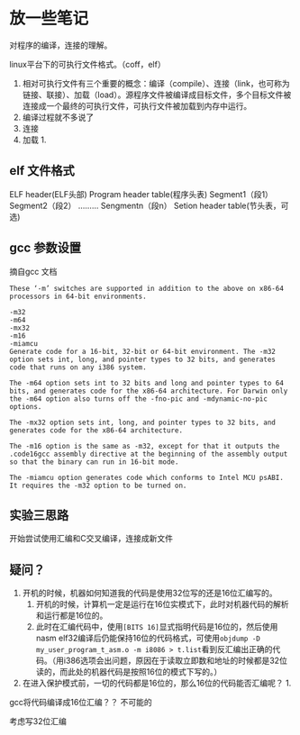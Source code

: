 # 放一些笔记

对程序的编译，连接的理解。

linux平台下的可执行文件格式。（coff，elf）

1. 相对可执行文件有三个重要的概念：编译（compile）、连接（link，也可称为链接、联接）、加载（load）。源程序文件被编译成目标文件，多个目标文件被连接成一个最终的可执行文件，可执行文件被加载到内存中运行。
1. 编译过程就不多说了
1. 连接
1. 加载
    1. 


## elf 文件格式

ELF header(ELF头部)
Program header table(程序头表)
Segment1（段1）
Segment2（段2）
………
Sengmentn（段n）
Setion header table(节头表，可选)


## gcc 参数设置
摘自gcc 文档
```
These ‘-m’ switches are supported in addition to the above on x86-64 processors in 64-bit environments.

-m32
-m64
-mx32
-m16
-miamcu
Generate code for a 16-bit, 32-bit or 64-bit environment. The -m32 option sets int, long, and pointer types to 32 bits, and generates code that runs on any i386 system.

The -m64 option sets int to 32 bits and long and pointer types to 64 bits, and generates code for the x86-64 architecture. For Darwin only the -m64 option also turns off the -fno-pic and -mdynamic-no-pic options.

The -mx32 option sets int, long, and pointer types to 32 bits, and generates code for the x86-64 architecture.

The -m16 option is the same as -m32, except for that it outputs the .code16gcc assembly directive at the beginning of the assembly output so that the binary can run in 16-bit mode.

The -miamcu option generates code which conforms to Intel MCU psABI. It requires the -m32 option to be turned on.
```


## 实验三思路

开始尝试使用汇编和C交叉编译，连接成新文件


## 疑问？

1. 开机的时候，机器如何知道我的代码是使用32位写的还是16位汇编写的。
    1. 开机的时候，计算机一定是运行在16位实模式下，此时对机器代码的解析和运行都是16位的。
    1. 此时在汇编代码中，使用`[BITS 16]`显式指明代码是16位的，然后使用nasm elf32编译后仍能保持16位的代码格式，可使用`objdump -D my_user_program_t_asm.o -m i8086 > t.list`看到反汇编出正确的代码。（用i386选项会出问题，原因在于读取立即数和地址的时候都是32位读的，而此处的机器代码是按照16位的模式下写的。）
1. 在进入保护模式前，一切的代码都是16位的，那么16位的代码能否汇编呢？
    1.

gcc将代码编译成16位汇编？？
不可能的

考虑写32位汇编